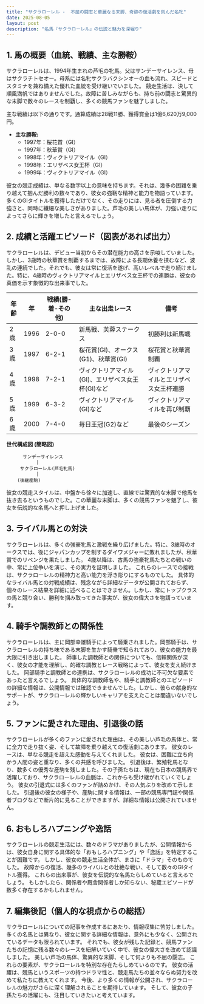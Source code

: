 ```yaml
---
title: "サクラローレル -  不屈の闘志と華麗なる末脚、奇跡の復活劇を刻んだ名牝"
date: 2025-08-05
layout: post
description: "名馬『サクラローレル』の伝説と魅力を深堀り"
---
```


## 1. 馬の概要（血統、戦績、主な勝鞍）

サクラローレルは、1994年生まれの芦毛の牝馬。父はサンデーサイレンス、母はサクラチトセオー。母系には名牝サクラバクシンオーの血も流れ、スピードとスタミナを兼ね備えた優れた血統を受け継いでいました。  競走生活は、決して順風満帆ではありませんでした。故障に苦しみながらも、持ち前の闘志と驚異的な末脚で数々のレースを制覇し、多くの競馬ファンを魅了しました。

主な戦績は以下の通りです。通算成績は28戦11勝、獲得賞金は1億6,620万9,000円。

* **主な勝鞍:**
    * 1997年：桜花賞（GI）
    * 1997年：秋華賞（GI）
    * 1998年：ヴィクトリアマイル（GI）
    * 1998年：エリザベス女王杯（GI）
    * 1999年：ヴィクトリアマイル（GI）


彼女の競走成績は、単なる数字以上の意味を持ちます。それは、幾多の困難を乗り越えて掴んだ勝利の数々であり、彼女の強靭な精神と能力を物語っています。  多くのGIタイトルを獲得しただけでなく、その走りには、見る者を圧倒する力強さと、同時に繊細な美しさがありました。芦毛の美しい馬体が、力強い走りによってさらに輝きを増したと言えるでしょう。


## 2. 成績と活躍エピソード（図表があれば出力）

サクラローレルは、デビュー当初からその潜在能力の高さを示唆していました。しかし、3歳時の秋華賞を制覇するまでは、故障による長期休養を挟むなど、波乱の連続でした。それでも、彼女は常に復活を遂げ、高いレベルで走り続けました。特に、4歳時のヴィクトリアマイルとエリザベス女王杯での連勝は、彼女の真価を示す象徴的な出来事でした。

| 年齢 | 年 | 戦績(勝-着-その他) | 主な出走レース | 備考 |
|---|---|---|---|---|
| 2歳 | 1996 | 2-0-0 | 新馬戦、芙蓉ステークス | 初勝利は新馬戦 |
| 3歳 | 1997 | 6-2-1 | 桜花賞(GI)、オークス(G1)、秋華賞(GI) | 桜花賞と秋華賞制覇 |
| 4歳 | 1998 | 7-2-1 | ヴィクトリアマイル(GI)、エリザベス女王杯(GI)など | ヴィクトリアマイルとエリザベス女王杯連勝 |
| 5歳 | 1999 | 6-3-2 | ヴィクトリアマイル(GI)など | ヴィクトリアマイルを再び制覇 |
| 6歳 | 2000 | 7-4-0 | 毎日王冠(G2)など | 最後のシーズン |


**世代構成図 (簡略図)**

```
      サンデーサイレンス
           |
     サクラローレル(芦毛牝馬)
           |
    (後継産駒)
```

彼女の競走スタイルは、中盤から徐々に加速し、直線では驚異的な末脚で他馬を抜き去るというものでした。この華麗な末脚は、多くの競馬ファンを魅了し、彼女を伝説的な名馬へと押し上げました。


## 3. ライバル馬との対決

サクラローレルは、多くの強豪牝馬と激戦を繰り広げました。特に、3歳時のオークスでは、後にジャパンカップを制するダイワメジャーに敗れましたが、秋華賞でのリベンジを果たしました。  4歳以降は、古馬の強豪牝馬たちとの戦いの中、常に上位争いを演じ、その実力を証明しました。  これらのレースでの接戦は、サクラローレルの精神力と高い能力を浮き彫りにするものでした。  具体的なライバル馬との対戦成績は、残念ながら詳細なデータが公開されておらず、個々のレース結果を詳細に述べることはできません。しかし、常にトップクラスの馬と競り合い、勝利を掴み取ってきた事実が、彼女の偉大さを物語っています。


## 4. 騎手や調教師との関係性

サクラローレルは、主に岡部幸雄騎手によって騎乗されました。岡部騎手は、サクラローレルの持ち味である末脚を生かす騎乗で知られており、彼女の能力を最大限に引き出しました。  師事した調教師との関係についても、信頼関係が深く、彼女の才能を理解し、的確な調教とレース戦略によって、彼女を支え続けました。  岡部騎手と調教師との連携は、サクラローレルの成功に不可欠な要素であったと言えるでしょう。  具体的な調教師名や、騎手と調教師とのエピソードの詳細な情報は、公開情報では確認できませんでした。しかし、彼らの献身的なサポートが、サクラローレルの輝かしいキャリアを支えたことは間違いないでしょう。


## 5. ファンに愛された理由、引退後の話

サクラローレルが多くのファンに愛された理由は、その美しい芦毛の馬体と、常に全力で走り抜く姿、そして故障を乗り越えての復活劇にあります。  彼女のレースは、単なる競走を超えた感動を与えてくれました。  彼女は、困難に立ち向かう人間の姿と重なり、多くの共感を呼びました。  引退後は、繁殖牝馬となり、数多くの優秀な産駒を残しました。その子孫たちは、現在も日本の競馬界で活躍しており、サクラローレルの血脈は、これからも受け継がれていくでしょう。  彼女の引退式には多くのファンが詰めかけ、その人気ぶりを改めて示しました。  引退後の彼女の様子や、産駒に関する情報は、一部の競馬専門誌や関係者ブログなどで断片的に見ることができますが、詳細な情報は公開されていません。


## 6. おもしろハプニングや逸話

サクラローレルの競走生活には、数々のドラマがありましたが、公開情報からは、彼女自身に関する具体的な「おもしろハプニング」や「逸話」を特定することが困難です。  しかし、彼女の競走生活全体が、まさに「ドラマ」そのものでした。  故障からの復活、幾多のライバルとの壮絶な戦い、そして数々のGIタイトル獲得。  これらの出来事が、彼女を伝説的な名馬たらしめていると言えるでしょう。  もしかしたら、関係者や厩舎関係者しか知らない、秘蔵エピソードが数多く存在するかもしれません。


## 7. 編集後記（個人的な視点からの総括）

サクラローレルについての記事を作成するにあたり、情報収集に苦労しました。  多くの名馬とは異なり、彼女に関する詳細な情報は、意外にも少なく、公開されているデータも限られています。  それでも、彼女が残した記録と、競馬ファンたちの記憶に残る数々のレースを紐解いていく中で、彼女の偉大さを改めて認識しました。  美しい芦毛の馬体、驚異的な末脚、そして何よりも不屈の闘志。  これらの要素が、サクラローレルを特別な存在たらしめているのです。  彼女の活躍は、競馬というスポーツの持つドラマ性と、競走馬たちの並々ならぬ努力を改めて私たちに教えてくれます。  今後、より多くの情報が公開され、サクラローレルの魅力がさらに深く理解されることを期待しています。  そして、彼女の子孫たちの活躍にも、注目していきたいと考えています。
